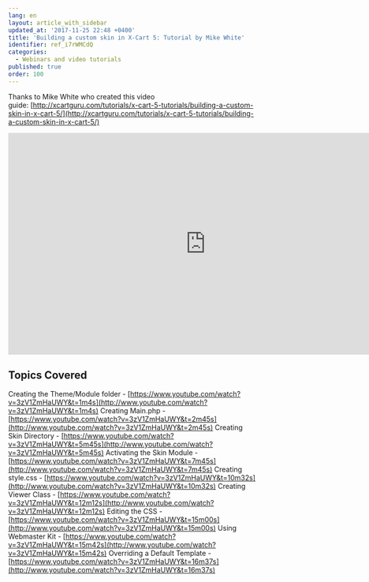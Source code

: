 ```yaml
---
lang: en
layout: article_with_sidebar
updated_at: '2017-11-25 22:48 +0400'
title: 'Building a custom skin in X-Cart 5: Tutorial by Mike White'
identifier: ref_i7rWMCdQ
categories:
  - Webinars and video tutorials
published: true
order: 100
---
```


Thanks to Mike White who created this video guide: [http://xcartguru.com/tutorials/x-cart-5-tutorials/building-a-custom-skin-in-x-cart-5/](http://xcartguru.com/tutorials/x-cart-5-tutorials/building-a-custom-skin-in-x-cart-5/)

<iframe class="youtube-player" type="text/html" style="width: 800px; height: 450px" src="https://www.youtube.com/embed/3zV1ZmHaUWY" frameborder="0"></iframe>

## Topics Covered

Creating the Theme/Module folder - [https://www.youtube.com/watch?v=3zV1ZmHaUWY&t=1m4s](http://www.youtube.com/watch?v=3zV1ZmHaUWY&t=1m4s)
Creating Main.php - [https://www.youtube.com/watch?v=3zV1ZmHaUWY&t=2m45s](http://www.youtube.com/watch?v=3zV1ZmHaUWY&t=2m45s)
Creating Skin Directory - [https://www.youtube.com/watch?v=3zV1ZmHaUWY&t=5m45s](http://www.youtube.com/watch?v=3zV1ZmHaUWY&t=5m45s)
Activating the Skin Module - [https://www.youtube.com/watch?v=3zV1ZmHaUWY&t=7m45s](http://www.youtube.com/watch?v=3zV1ZmHaUWY&t=7m45s)
Creating style.css - [https://www.youtube.com/watch?v=3zV1ZmHaUWY&t=10m32s](http://www.youtube.com/watch?v=3zV1ZmHaUWY&t=10m32s)
Creating Viewer Class - [https://www.youtube.com/watch?v=3zV1ZmHaUWY&t=12m12s](http://www.youtube.com/watch?v=3zV1ZmHaUWY&t=12m12s)
Editing the CSS - [https://www.youtube.com/watch?v=3zV1ZmHaUWY&t=15m00s](http://www.youtube.com/watch?v=3zV1ZmHaUWY&t=15m00s)
Using Webmaster Kit - [https://www.youtube.com/watch?v=3zV1ZmHaUWY&t=15m42s](http://www.youtube.com/watch?v=3zV1ZmHaUWY&t=15m42s)
Overriding a Default Template - [https://www.youtube.com/watch?v=3zV1ZmHaUWY&t=16m37s](http://www.youtube.com/watch?v=3zV1ZmHaUWY&t=16m37s)
